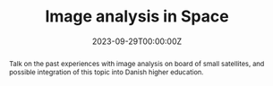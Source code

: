 ---
title: Image analysis in Space

event: Machine Learning in Space - educational and research activities in the context of the Danish Partnership for Space Education
event_url: https://dasya.itu.dk/posts/spacemlevent/

location: AI Pioneer Center, Copenhagen, Denmark
# address:
#   street: 450 Serra Mall
#   city: Stanford
#   region: CA
#   postcode: '94305'
#   country: United States

summary: Talk on the past experiences with image analysis on board of small satellites, and possible integration of this topic into Danish higher education.
abstract: Talk on the past experiences with image analysis on board of small satellites, and possible integration of this topic into Danish higher education.

# Talk start and end times.
#   End time can optionally be hidden by prefixing the line with `#`.
date: '2023-09-29T00:00:00Z'
date_end: '2023-09-29T15:00:00Z'
all_day: true

# Schedule page publish date (NOT talk date).
publishDate: '2017-01-01T00:00:00Z'

authors: []
tags: []

# Is this a featured talk? (true/false)
featured: false

image:
  caption: 'Image credit: [**Unsplash**](https://unsplash.com/photos/bzdhc5b3Bxs)'
  focal_point: Right

# links:
#   - icon: twitter
#     icon_pack: fab
#     name: Follow
#     url: https://twitter.com/georgecushen
# url_code: ''
# url_pdf: ''
# url_slides: ''
# url_video: ''

# Markdown Slides (optional).
#   Associate this talk with Markdown slides.
#   Simply enter your slide deck's filename without extension.
#   E.g. `slides = "example-slides"` references `content/slides/example-slides.md`.
#   Otherwise, set `slides = ""`.
slides: ""

# Projects (optional).
#   Associate this post with one or more of your projects.
#   Simply enter your project's folder or file name without extension.
#   E.g. `projects = ["internal-project"]` references `content/project/deep-learning/index.md`.
#   Otherwise, set `projects = []`.
projects: ""
---